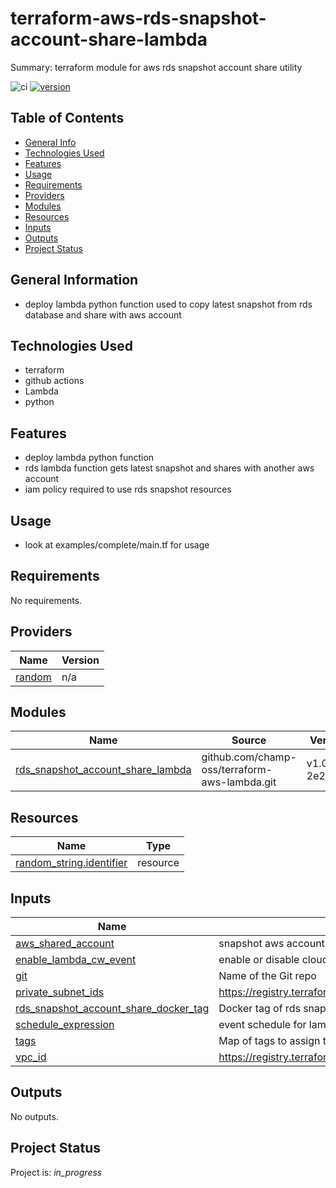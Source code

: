 # terraform-aws-rds-snapshot-account-share-lambda

Summary: terraform module for aws rds snapshot account share utility

![ci](https://github.com/conventional-changelog/standard-version/workflows/ci/badge.svg)
[![version](https://img.shields.io/badge/version-1.x-yellow.svg)](https://semver.org)

## Table of Contents
* [General Info](#general-information)
* [Technologies Used](#technologies-used)
* [Features](#Features)
* [Usage](#usage)
* [Requirements](#Requirements)
* [Providers](#Providers)
* [Modules](#Modules)
* [Resources](#Resources)
* [Inputs](#Inputs)
* [Outputs](#Outputs)
* [Project Status](#project-status)

## General Information
- deploy lambda python function used to copy latest snapshot from rds database and share with aws account

## Technologies Used
- terraform
- github actions
- Lambda
- python

## Features

* deploy lambda python function
* rds lambda function gets latest snapshot and shares with another aws account
* iam policy required to use rds snapshot resources

## Usage

* look at examples/complete/main.tf for usage

<!-- BEGIN_TF_DOCS -->
## Requirements

No requirements.

## Providers

| Name | Version |
|------|---------|
| <a name="provider_random"></a> [random](#provider\_random) | n/a |

## Modules

| Name | Source | Version |
|------|--------|---------|
| <a name="module_rds_snapshot_account_share_lambda"></a> [rds\_snapshot\_account\_share\_lambda](#module\_rds\_snapshot\_account\_share\_lambda) | github.com/champ-oss/terraform-aws-lambda.git | v1.0.71-2e2e648 |

## Resources

| Name | Type |
|------|------|
| [random_string.identifier](https://registry.terraform.io/providers/hashicorp/random/latest/docs/resources/string) | resource |

## Inputs

| Name | Description | Type | Default | Required |
|------|-------------|------|---------|:--------:|
| <a name="input_aws_shared_account"></a> [aws\_shared\_account](#input\_aws\_shared\_account) | snapshot aws account share | `string` | `""` | no |
| <a name="input_enable_lambda_cw_event"></a> [enable\_lambda\_cw\_event](#input\_enable\_lambda\_cw\_event) | enable or disable cloudwatch event trigger for lambda | `bool` | `true` | no |
| <a name="input_git"></a> [git](#input\_git) | Name of the Git repo | `string` | `"terraform-aws-mysql"` | no |
| <a name="input_private_subnet_ids"></a> [private\_subnet\_ids](#input\_private\_subnet\_ids) | https://registry.terraform.io/providers/hashicorp/aws/latest/docs/resources/db_subnet_group#subnet_ids | `list(string)` | n/a | yes |
| <a name="input_rds_snapshot_account_share_docker_tag"></a> [rds\_snapshot\_account\_share\_docker\_tag](#input\_rds\_snapshot\_account\_share\_docker\_tag) | Docker tag of rds snapshot share code to deploy | `string` | `"295b9fed2aa4953d7f4dca988bd5c609fe30e468"` | no |
| <a name="input_schedule_expression"></a> [schedule\_expression](#input\_schedule\_expression) | event schedule for lambda | `string` | `"cron(0 17, 18, 19, 20 ? * * *)"` | no |
| <a name="input_tags"></a> [tags](#input\_tags) | Map of tags to assign to resources | `map(string)` | `{}` | no |
| <a name="input_vpc_id"></a> [vpc\_id](#input\_vpc\_id) | https://registry.terraform.io/providers/hashicorp/aws/latest/docs/resources/security_group#vpc_id | `string` | n/a | yes |

## Outputs

No outputs.
<!-- END_TF_DOCS -->


## Project Status
Project is: _in_progress_ 